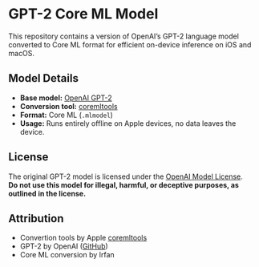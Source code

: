 # GPT-2 Core ML Model

This repository contains a version of OpenAI’s GPT-2 language model converted to Core ML format for efficient on-device inference on iOS and macOS.

## Model Details

- **Base model:** [OpenAI GPT-2](https://github.com/openai/gpt-2)
- **Conversion tool:** [coremltools](https://github.com/apple/coremltools)
- **Format:** Core ML (`.mlmodel`)
- **Usage:** Runs entirely offline on Apple devices, no data leaves the device.

## License

The original GPT-2 model is licensed under the [OpenAI Model License](LICENSE).  
**Do not use this model for illegal, harmful, or deceptive purposes, as outlined in the license.**


## Attribution

- Convertion tools by Apple [coremltools](https://github.com/apple/coremltools)
- GPT-2 by OpenAI ([GitHub](https://github.com/openai/gpt-2))
- Core ML conversion by Irfan

